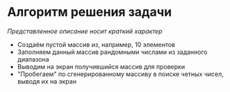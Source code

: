 # Алгоритм решения задачи
*Представленное описание носит краткий характер*


* Создаём пустой массив из, например, 10 элементов
* Заполняем данный массив рандомными числами из заданного диапазона
* Выводим на экран получившийся массив для проверки
* "Пробегаем" по сгенерированному массиву в поиске четных чисел, выводя их на экран